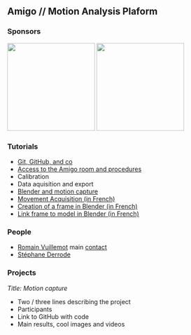 ## Amigo // Motion Analysis Plaform

### Sponsors

<img src="http://www.auvergnerhonealpes.fr/uploads/Image/a5/IMF_100/GAB_CRRAA/1378_360_logo-officiel-400-px.png" style="width: 200px;"> <img src="http://www.ec-lyon.fr/sites/all/themes/zen_ecl_www/logo.svg" style="width: 200px;">

### Tutorials

* [Git, GitHub, and co](/tutorials/basics.html)
* [Access to the Amigo room and procedures](/tutorials/procedures.html)
* Calibration
* Data aquisition and export
* [Blender and motion capture](/tutorials/blender.html)
* [Movement Acquisition (in French)](tutorials/acquisition_mouvements.html)
* [Creation of a frame in Blender (in French)](tutorials/creation_armature.html)
* [Link frame to model in Blender (in French)](tutorials/liaison_armature_modele.html)

### People

* [Romain Vuillemot](http://romain.vuillemot.net/) main <a href="mailto:romain.vuillemot@gmail.com">contact</a>
* [Stéphane Derrode](http://perso.ec-lyon.fr/derrode.stephane/)

### Projects

*Title: Motion capture*

* Two / three lines describing the project
* Participants
* Link to GitHub with code
* Main results, cool images and videos

